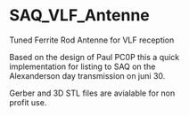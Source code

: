 # SAQ_VLF_Antenne
 Tuned Ferrite Rod Antenne for VLF reception
 
 Based on the design of Paul PC0P this a quick\
 implementation for listing to SAQ on the\
 Alexanderson day transmission on juni 30.

 Gerber and 3D STL files are avialable for non\
 profit use. 
 
 
